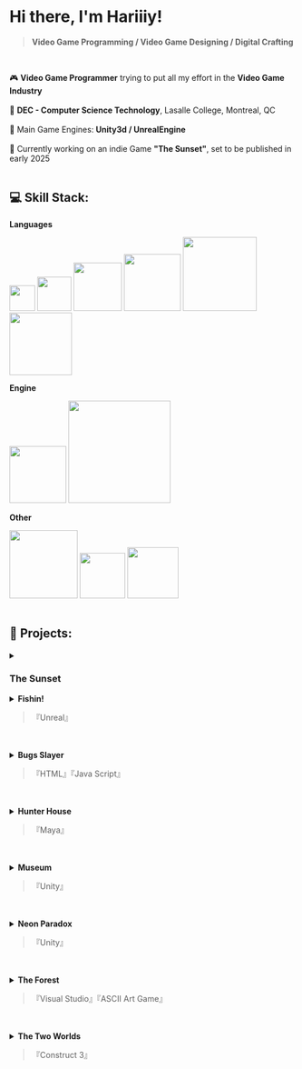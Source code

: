 # Hi there, I'm Hariiiy!
>**Video Game Programming / Video Game Designing / Digital Crafting**

</br>

🎮    **Video Game Programmer** trying to put all my effort in the **Video Game Industry** </br></br>
📝    **DEC - Computer Science Technology**, Lasalle College, Montreal, QC </br></br>
🚀    Main Game Engines: **Unity3d / UnrealEngine** </br></br>
🎯    Currently working on an indie Game **"The Sunset"**, set to be published in early 2025<br></br>




## 💻 Skill Stack:

<summary><b>Languages</b></summary>

  <img src="https://img.shields.io/badge/c%23-%23239120.svg?style=flat&logo=csharp&logoColor=white" width="45">  <img src="https://img.shields.io/badge/c-%2300599C.svg?style=flat&logo=c&logoColor=white" width="60">
  <img src="https://img.shields.io/badge/c++-%2300599C.svg?style=flat&logo=c%2B%2B&logoColor=white" width="85">
  <img src="https://img.shields.io/badge/html5-%23E34F26.svg?style=flat&logo=html5&logoColor=white" width="100">
  <img src="https://img.shields.io/badge/javascript-%23323330.svg?style=flat&logo=javascript&logoColor=%23F7DF1E" width="130">
  <img src="https://img.shields.io/badge/python-3670A0?style=flat&logo=python&logoColor=ffdd54" width="110">
  



<summary><b>Engine</b></summary>

  <img src="https://img.shields.io/badge/unity-%23000000.svg?style=flat&logo=unity&logoColor=white" width="100">  <img src="https://img.shields.io/badge/unrealengine-%23313131.svg?style=flat&logo=unrealengine&logoColor=white" width="180">
  


<summary><b>Other</b></summary>

  <img src="https://img.shields.io/badge/github-%23121011.svg?style=flat&logo=github&logoColor=white" width="120">  <img src="https://img.shields.io/badge/git-%23F05033.svg?style=flat&logo=git&logoColor=white" width="80">
  <img src="https://img.shields.io/badge/Itch-%23FF0B34.svg?style=flat&logo=Itch.io&logoColor=white" width="90">
</br>
</br>


## 👾 Projects:
<details>
<summary>
  
  ### <b>The Sunset</b> 

</summary>
  
  >『Unity』

| IMAGE  | DESDESDESDESDESDESDESDESDESDESDESDESDESDESDESDESDESDESDESDESDESDESDESDESDESDESDESDE</br>SDESDESDESDESDESDESDESDESDESDESDESDESDESDESDESDESDES |
| ------------- | ------------- |


<details>

<summary><b>Screen Shots</b></summary>

 
</details>

---

</details>





<details>
<summary><b>Fishin!</b>

  >『Unreal』  </summary>

  
</details><br></br>


<details>
<summary><b>Bugs Slayer</b>

  >『HTML』『Java Script』 </summary>

  
</details><br></br>



<details>
<summary><b>Hunter House</b>

  >『Maya』</summary>

  
</details><br></br>



<details>
<summary><b>Museum</b>

  >『Unity』</summary>

  
</details><br></br>



<details>
<summary><b>Neon Paradox </b>
  
  >『Unity』</summary>

  
</details><br></br>



<details>
<summary><b>The Forest</b>
 
  >『Visual Studio』『ASCII Art Game』</summary>

  
</details><br></br>



<details>
<summary><b>The Two Worlds</b>
  
  >『Construct 3』</summary>

  
</details><br></br>
